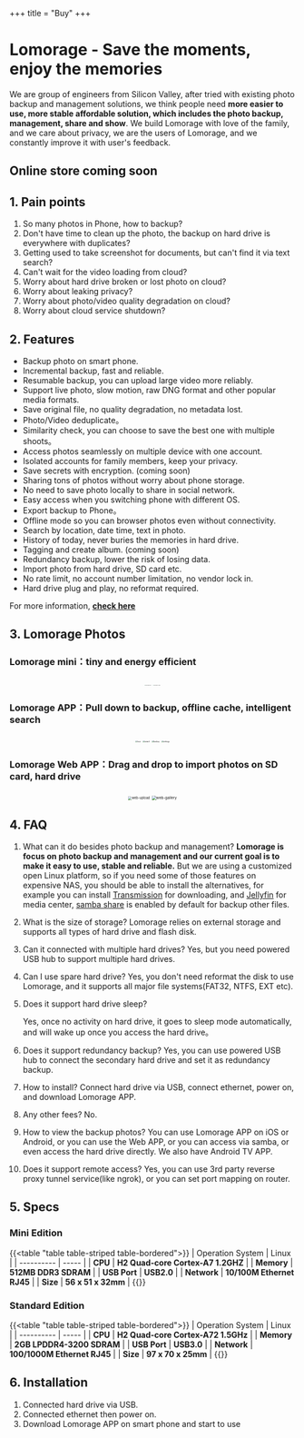 +++
title = "Buy"
+++

# Lomorage - Save the moments, enjoy the memories

We are group of engineers from Silicon Valley, after tried with existing photo backup and management solutions, we think people need **more easier to use, more stable affordable solution, which includes the photo backup, management, share and show**. We build Lomorage with love of the family, and we care about privacy, we are the users of Lomorage, and we constantly improve it with user's feedback.

## Online store coming soon

## 1. Pain points

1. So many photos in Phone, how to backup?
2. Don't have time to clean up the photo, the backup on hard drive is everywhere with duplicates?
3. Getting used to take screenshot for documents, but can't find it via text search?
4. Can't wait for the video loading from cloud?
5. Worry about hard drive broken or lost photo on cloud?
6. Worry about leaking privacy?
7. Worry about photo/video quality degradation on cloud?
8. Worry about cloud service shutdown?

## 2. Features

- Backup photo on smart phone.
- Incremental backup, fast and reliable.
- Resumable backup, you can upload large video more reliably.
- Support live photo, slow motion, raw DNG format and other popular media formats.
- Save original file, no quality degradation, no metadata lost.
- Photo/Video deduplicate。
- Similarity check, you can choose to save the best one with multiple shoots。
- Access photos seamlessly on multiple device with one account.
- Isolated accounts for family members, keep your privacy.
- Save secrets with encryption. (coming soon)
- Sharing tons of photos without worry about phone storage.
- No need to save photo locally to share in social network.
- Easy access when you switching phone with different OS.
- Export backup to Phone。
- Offline mode so you can browser photos even without connectivity.
- Search by location, date time, text in photo.
- History of today, never buries the memories in hard drive.
- Tagging and create album. (coming soon)
- Redundancy backup, lower the risk of losing data.
- Import photo from hard drive, SD card etc.
- No rate limit, no account number limitation, no vendor lock in.
- Hard drive plug and play, no reformat required.

For more information, **[check here](https://lomorage.com/)**

## 3. Lomorage Photos

###  Lomorage mini：tiny and energy efficient

<div  align="center">
<p class="screenshoot">
<img src="/img/buy/lomorage-mini.png" alt="lomorage-mini" style="zoom:10%;max-width:100%;height:auto;max-height:100%;"  />
<img src="/img/buy/lomorage-setup.png" alt="lomorage-setup" style="zoom:10%;max-width:100%;height:auto;max-height:100%;"  />
</p>
</div>


### Lomorage APP：Pull down to backup, offline cache, intelligent search

<div  align="center">
<p class="screenshoot">
<img src="/img/buy/local-en.png" alt="local" style="zoom:20%;" />
<img src="/img/buy/search-en.png" alt="search" style="zoom:20%;" />
<img src="/img/buy/backup-en.png" alt="backup" style="zoom:20%;" />
<img src="/img/buy/settings-en.png" alt="settings" style="zoom:20%;" />
</p>
</div>


### Lomorage Web APP：Drag and drop to import photos on SD card, hard drive

<div  align="center">
<img src="/img/buy/web-upload-en.png" alt="web-upload" style="zoom:40%;max-width:100%;height:auto;max-height:100%;" />
<img src="/img/buy/web-gallery-en.png" alt="web-gallery" style="zoom:46%;max-width:100%;height:auto;max-height:100%;" />
</div>

## 4. FAQ

1. What can it do besides photo backup and management?
**Lomorage is focus on photo backup and management and our current goal is to make it easy to use, stable and reliable.** But we are using a customized open Linux platform, so if you need some of those features on expensive NAS, you should be able to install the alternatives, for example you can install [Transmission](https://transmissionbt.com/) for downloading, and [Jellyfin](https://jellyfin.org) for media center, [samba share](https://www.techrepublic.com/article/how-to-connect-to-linux-samba-shares-from-windows-10/) is enabled by default for backup other files.

2. What is the size of storage?
   Lomorage relies on external storage and supports all types of hard drive and flash disk.

3. Can it connected with multiple hard drives?
   Yes, but you need powered USB hub to support multiple hard drives.

4. Can I use spare hard drive?
   Yes, you don't need reformat the disk to use Lomorage, and it supports all major file systems(FAT32, NTFS, EXT etc).

5. Does it support hard drive sleep?

   Yes, once no activity on hard drive, it goes to sleep mode automatically, and will wake up once you access the hard drive。

6. Does it support redundancy backup?
   Yes, you can use powered USB hub to connect the secondary hard drive and set it as redundancy backup.

7. How to install?
   Connect hard drive via USB, connect ethernet, power on, and download Lomorage APP.

8. Any other fees?
   No.

9. How to view the backup photos?
   You can use Lomorage APP on iOS or Android, or you can use the Web APP, or you can access via samba, or even access the hard drive directly. We also have Android TV APP.

10. Does it support remote access?
    Yes, you can use 3rd party reverse proxy tunnel service(like ngrok), or you can set port mapping on router.

## 5. Specs

### Mini Edition

{{<table "table table-striped table-bordered">}}
| Operation System   | Linux |
| ---------- | ----- |
| **CPU** | **H2 Quad-core Cortex-A7 1.2GHZ** |
| **Memory**   | **512MB DDR3 SDRAM** |
| **USB Port**   | **USB2.0** |
| **Network**   | **10/100M Ethernet RJ45** |
| **Size**   | **56 x 51 x 32mm** |
{{</table>}}

### Standard Edition

{{<table "table table-striped table-bordered">}}
| Operation System   | Linux |
| ---------- | ----- |
| **CPU** | **H2 Quad-core Cortex-A72 1.5GHz** |
| **Memory**   | **2GB LPDDR4-3200 SDRAM** |
| **USB Port**   | **USB3.0** |
| **Network**   | **100/1000M Ethernet RJ45** |
| **Size**   | **97 x 70 x 25mm** |
{{</table>}}

## 6. Installation

1. Connected hard drive via USB.
2. Connected ethernet then power on.
3. Download Lomorage APP on smart phone and start to use